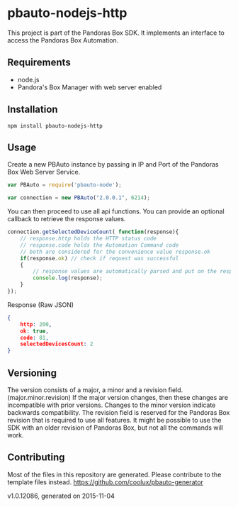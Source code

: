 # pbauto-nodejs-http
This project is part of the Pandoras Box SDK. It implements an interface to access the Pandoras Box Automation.

## Requirements
* node.js
* Pandora's Box Manager with web server enabled

## Installation
```
npm install pbauto-nodejs-http
```

## Usage
Create a new PBAuto instance by passing in IP and Port of the Pandoras Box Web Server Service.

```javascript
var PBAuto = require('pbauto-node');

var connection = new PBAuto("2.0.0.1", 6214);
```

You can then proceed to use all api functions. You can provide an optional callback to retrieve the response values.

```javascript
connection.getSelectedDeviceCount( function(response){
	// response.http holds the HTTP status code
	// response.code holds the Automation Command code
	// both are considered for the convenience value response.ok
	if(response.ok) // check if request was successful
	{
		// response values are automatically parsed and put on the response object
		console.log(response);
	}
});
```
Response (Raw JSON)
```json
{
	http: 200,
	ok: true,
	code: 81,
	selectedDevicesCount: 2
}
```

## Versioning
The version consists of a major, a minor and a revision field. (major.minor.revision)
If the major version changes, then these changes are incompatible with prior versions. Changes to the minor version indicate backwards compatibility. The revision field is reserved for the Pandoras Box revision that is required to use all features. It might be possible to use the SDK with an older revision of Pandoras Box, but not all the commands will work.

## Contributing
Most of the files in this repository are generated. Please contribute to the template files instead.
https://github.com/coolux/pbauto-generator

v1.0.12086, generated on 2015-11-04